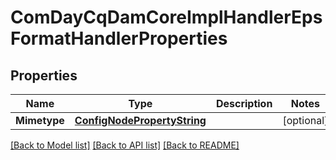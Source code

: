 # ComDayCqDamCoreImplHandlerEpsFormatHandlerProperties

## Properties
Name | Type | Description | Notes
------------ | ------------- | ------------- | -------------
**Mimetype** | [**ConfigNodePropertyString**](configNodePropertyString.md) |  | [optional] 

[[Back to Model list]](../README.md#documentation-for-models) [[Back to API list]](../README.md#documentation-for-api-endpoints) [[Back to README]](../README.md)


